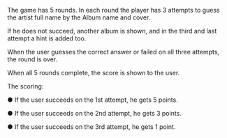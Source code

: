 The game has 5 rounds.
In each round the player has 3 attempts to guess the artist full name by the Album name and cover.

If he does not succeed, another album is shown, and in the third and last attempt a hint is added too.

When the user guesses the correct answer or failed on all three attempts, the
round is over.

When all 5 rounds complete, the score is shown to the user.

The scoring:

● If the user succeeds on the 1st attempt, he gets 5 points.

● If the user succeeds on the 2nd attempt, he gets 3 points.

● If the user succeeds on the 3rd attempt, he gets 1 point.



